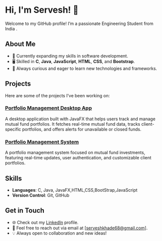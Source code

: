 # Hi, I'm Servesh! 👋

Welcome to my GitHub profile! I’m a passionate Engineering Student from India .

## About Me
- 🌱 Currently expanding my skills in software development.
- 🖥️ Skilled in **C**, **Java**, **JavaScript**, **HTML**, **CSS**, and **Bootstrap**.
- 🚀 Always curious and eager to learn new technologies and frameworks.

## Projects
Here are some of the projects I've been working on:

### [Portfolio Management Desktop App](https://github.com/Ved03G/PortfolioManagement_Desktop_App.git)
A desktop application built with JavaFX that helps users track and manage mutual fund portfolios. It fetches real-time mutual fund data, tracks client-specific portfolios, and offers alerts for unavailable or closed funds.

### [Portfolio Management System](https://github.com/Servesh21/Portfolio_Management_System.git)
A portfolio management system focused on mutual fund investments, featuring real-time updates, user authentication, and customizable client portfolios.

## Skills
- **Languages**: C, Java, JavaFX,HTML,CSS,BootStrap,JavaScript
- **Version Control**: Git, GitHub


## Get in Touch
- 🌐 Check out my [LinkedIn](www.linkedin.com/in/servesh-khade-459858297) profile.
- 📧 Feel free to reach out via email at [serveshkhade68@gmail.com].
- 💡 Always open to collaboration and new ideas!

<!---
Servesh21/Servesh21 is a ✨ special ✨ repository because its `README.md` (this file) appears on your GitHub profile.
You can click the Preview link to take a look at your changes.
--->
